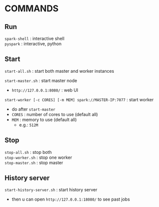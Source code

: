 # COMMANDS

## Run

`spark-shell` : interactive shell  
`pyspark` : interactive, python  

## Start

`start-all.sh` : start both master and worker instances  

`start-master.sh` : start master node  
*	`http://127.0.0.1:8080/` : web UI

`start-worker [-c CORES] [-m MEM] spark://MASTER-IP:7077` : start worker 
*	do after `start-master`
*	`CORES` : number of cores to use (default all)
*	`MEM` : memory to use (default all)
	*	e.g.: `512M`

## Stop

`stop-all.sh` : stop both  
`stop-worker.sh` : stop one worker  
`stop-master.sh` : stop master  


## History server

`start-history-server.sh` : start history server
*	then u can open `http://127.0.0.1:18080/` to see past jobs

